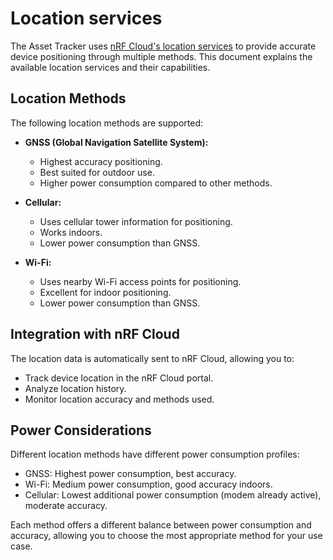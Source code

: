 # Location services

The Asset Tracker uses [nRF Cloud's location services](https://docs.nordicsemi.com/bundle/nrf-cloud/page/LocationServices/LSOverview.html) to provide accurate device positioning through multiple methods. This document explains the available location services and their capabilities.

## Location Methods

The following location methods are supported:

* **GNSS (Global Navigation Satellite System):**

    - Highest accuracy positioning.
    - Best suited for outdoor use.
    - Higher power consumption compared to other methods.

* **Cellular:**

    - Uses cellular tower information for positioning.
    - Works indoors.
    - Lower power consumption than GNSS.

* **Wi-Fi:**

    - Uses nearby Wi-Fi access points for positioning.
    - Excellent for indoor positioning.
    - Lower power consumption than GNSS.

## Integration with nRF Cloud

The location data is automatically sent to nRF Cloud, allowing you to:

- Track device location in the nRF Cloud portal.
- Analyze location history.
- Monitor location accuracy and methods used.

## Power Considerations

Different location methods have different power consumption profiles:

- GNSS: Highest power consumption, best accuracy.
- Wi-Fi: Medium power consumption, good accuracy indoors.
- Cellular: Lowest additional power consumption (modem already active), moderate accuracy.

Each method offers a different balance between power consumption and accuracy, allowing you to choose the most appropriate method for your use case.
